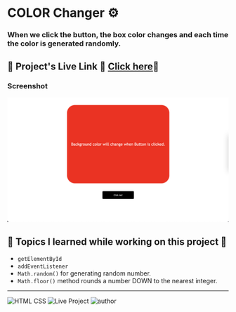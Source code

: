 # COLOR Changer ⚙

### When we click the button, the box color changes and each time the color is generated randomly.

## 📌 **Project's Live Link 🚀 [Click here](https://colorchangerfsjs.netlify.app/)🔗**

### Screenshot

![project Image](./Image/ColorChanger.png)

## 📌 Topics I learned while working on this project 📝

- `getElementById`
- `addEventListener`
- `Math.random()` for generating random number.
- `Math.floor()` method rounds a number DOWN to the nearest integer.

---

![HTML CSS](https://img.shields.io/badge/HTML-CSS-orange)
![Live Project](https://img.shields.io/badge/JavaScript-yellow)
![author](https://img.shields.io/badge/Author-Arpit--Pathak-blue)
